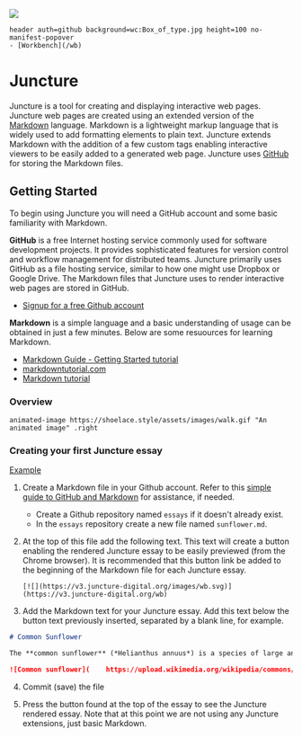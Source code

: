 [![](https://v3.juncture-digital.org/images/wb.svg)](https://v3.juncture-digital.org/wb)

```
header auth=github background=wc:Box_of_type.jpg height=100 no-manifest-popover
- [Workbench](/wb)
```

# Juncture

Juncture is a tool for creating and displaying interactive web pages.  Juncture web pages are created using an extended version of the [Markdown](Q1193600) language.  Markdown is a lightweight markup language that is widely used to add formatting elements to plain text.  Juncture extends Markdown with the addition of a few custom tags enabling interactive viewers to be easily added to a generated web page.  Juncture uses [GitHub](Q364) for storing the Markdown files.

## Getting Started

To begin using Juncture you will need a GitHub account and some basic familiarity with Markdown.

**GitHub** is a free Internet hosting service commonly used for software development projects. It provides sophisticated features for version control and workflow management for distributed teams. Juncture primarily uses GitHub as a file hosting service, similar to how one might use Dropbox or Google Drive. The Markdown files that Juncture uses to render interactive web pages are stored in GitHub.

- [Signup for a free Github account](https://github.com/signup)

**Markdown** is a simple language and a basic understanding of usage can be obtained in just a few minutes.  Below are some resuources for learning Markdown.

- [Markdown Guide - Getting Started tutorial](https://www.markdownguide.org/getting-started)
- [markdowntutorial.com](https://www.markdowntutorial.com)
- [Markdown tutorial](https://www.youtube.com/watch?v=6A5EpqqDOdk)

### Overview

`animated-image https://shoelace.style/assets/images/walk.gif "An animated image" .right`

### Creating your first Juncture essay

[Example](/wb?source=juncture-digital/examples/main/sunflower/basic)

1. Create a Markdown file in your Github account.  Refer to this [simple guide to GitHub and Markdown](docs/github) for assistance, if needed.
	- Create a Github repository named `essays` if it doesn't already exist.
	- In the `essays` repository create a new file named `sunflower.md`.

2. At the top of this file add the following text.  This text will create a button enabling the rendered Juncture essay to be easily previewed (from the Chrome browser).  It is recommended that this button link be added to the beginning of the Markdown file for each Juncture essay.
	```
	[![](https://v3.juncture-digital.org/images/wb.svg)](https://v3.juncture-digital.org/wb)
	```
	
3. Add the Markdown text for your Juncture essay.  Add this text below the button text previously inserted, separated by a blank line, for example.
 
```markdown
# Common Sunflower

The **common sunflower** (*Helianthus annuus*) is a species of large annual forb of the daisy family Asteraceae. The [common sunflower](https://en.wikipedia.org/wiki/Common_sunflower) is harvested for its edible oily seeds which are used in the production of cooking oil.

![Common sunflower](	https://upload.wikimedia.org/wikipedia/commons/thumb/4/40/Sunflower_sky_backdrop.jpg/217px-Sunflower_sky_backdrop.jpg)
```
	
4. Commit (save) the file

5. Press the button found at the top of the essay to see the Juncture rendered essay.  Note that at this point we are not using any Juncture extensions, just basic Markdown. 
